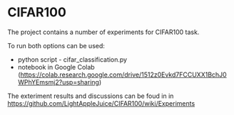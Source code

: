 # CIFAR100
The project contains a number of experiments for CIFAR100 task.

To run both options can be used:
* python script - cifar_classification.py 
 * notebook in Google Colab (https://colab.research.google.com/drive/1512z0Evkd7FCCUXX1BchJ0WPhYEmsmj2?usp=sharing)


The exteriment results and discussions can be foud in in https://github.com/LightAppleJuice/CIFAR100/wiki/Experiments
